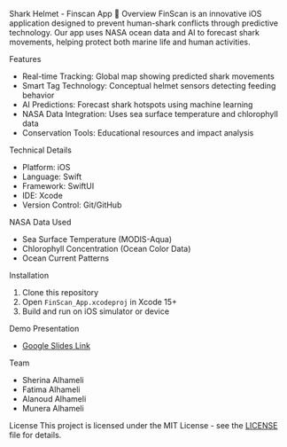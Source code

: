Shark Helmet - Finscan App
🦈 Overview
FinScan is an innovative iOS application designed to prevent human-shark conflicts through predictive technology. Our app uses NASA ocean data and AI to forecast shark movements, helping protect both marine life and human activities.

Features
- Real-time Tracking: Global map showing predicted shark movements
- Smart Tag Technology: Conceptual helmet sensors detecting feeding behavior
- AI Predictions: Forecast shark hotspots using machine learning
- NASA Data Integration: Uses sea surface temperature and chlorophyll data
- Conservation Tools: Educational resources and impact analysis

Technical Details
- Platform: iOS
- Language: Swift
- Framework: SwiftUI
- IDE: Xcode
- Version Control: Git/GitHub

NASA Data Used
- Sea Surface Temperature (MODIS-Aqua)
- Chlorophyll Concentration (Ocean Color Data)
- Ocean Current Patterns

Installation
1. Clone this repository
2. Open `FinScan_App.xcodeproj` in Xcode 15+
3. Build and run on iOS simulator or device

Demo Presentation
- [Google Slides Link](https://docs.google.com/presentation/d/1SbI4sYOhiyMn1J2IVp4KPNsDqy6N7ybf_9hEfQSdnAI/present?usp=sharing)

Team
- Sherina Alhameli
- Fatima Alhameli
- Alanoud Alhameli
- Munera Alhameli

License
This project is licensed under the MIT License - see the [LICENSE](LICENSE) file for details.
